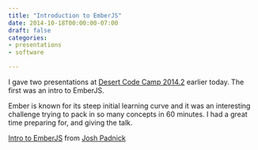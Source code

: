 ```yaml
---
title: "Introduction to EmberJS"
date: 2014-10-18T00:00:00-07:00
draft: false
categories:
- presentations
- software

---
```

I gave two presentations at [Desert Code Camp 2014.2](http://oct2014.desertcodecamp.com/home) earlier today. The first was an intro to EmberJS.

Ember is known for its steep initial learning curve and it was an interesting challenge trying to pack in so many concepts in 60 minutes. I had a great time preparing for, and giving the talk.
<!-- add slide -->

[Intro to EmberJS](https://www.slideshare.net/JoshPadnick/intro-to-emberjs-40433564) from [Josh Padnick](https://www.slideshare.net/JoshPadnick)
